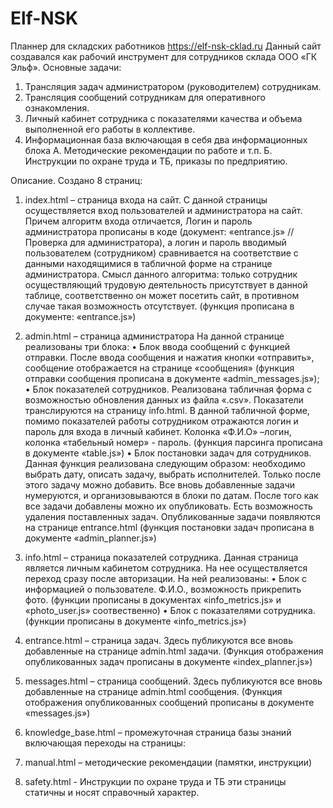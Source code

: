 # Elf-NSK


Планнер для складских работников 
https://elf-nsk-cklad.ru 
 Данный сайт создавался как рабочий инструмент для сотрудников склада ООО «ГК Эльф». 
Основные задачи:
1.	Трансляция задач администратором (руководителем) сотрудникам.
2.	Трансляция сообщений сотрудникам для оперативного ознакомления.
3.	Личный кабинет сотрудника с показателями качества и объема выполненной его работы в коллективе.
4.	Информационная база включающая в себя два информационных блока 
А.	Методические рекомендации по работе и т.п.
Б.	Инструкции по охране труда и ТБ, приказы по предприятию.

Описание.
Создано 8 страниц:
1)	index.html – страница входа на сайт. 
С данной страницы осуществляется вход пользователей и администратора на сайт. Причем алгоритм входа отличается, Логин и пароль администратора прописаны в коде (документ: «entrance.js» // Проверка для администратора), а логин и пароль вводимый пользователем (сотрудником) сравнивается на соответствие  с данными находящимися в табличной форме на странице администратора. Смысл данного алгоритма: только сотрудник осуществляющий трудовую деятельность присутствует в данной таблице, соответственно он может посетить сайт, в противном случае такая возможность отсутствует. (функция прописана в документе: «entrance.js»)
2)	admin.html – страница администратора
На данной странице реализованы три блока:
•	Блок ввода сообщений с функцией отправки. После ввода сообщения и нажатия кнопки «отправить», сообщение отображается на странице «сообщения» (функция отправки сообщения прописана в документе «admin_messages.js»);
•	Блок показателей сотрудников. Реализована табличная форма с возможностью обновления данных из файла «.csv». Показатели транслируются на страницу info.html. В данной табличной форме, помимо показателей работы сотрудником отражаются логин и пароль для входа в личный кабинет. Колонка «Ф.И.О» –логин, колонка «табельный номер» - пароль. (функция парсинга прописана в документе «table.js»)
•	Блок постановки задач для сотрудников. Данная функция реализована следующим образом: необходимо выбрать дату, описать задачу, выбрать исполнителей. Только после этого задачу можно добавить. Все вновь добавленные задачи нумеруются, и организовываются в блоки по датам. После того как все задачи добавлены можно их опубликовать. Есть возможность удаления поставленных задач. Опубликованные задачи появляются на странице entrance.html (функция постановки задач прописана в документе «admin_planner.js»)

3)	info.html – страница показателей сотрудника. Данная страница является личным кабинетом сотрудника. На нее осуществляется переход сразу после авторизации. На ней реализованы:
•	Блок с информацией о пользователе. Ф.И.О., возможность прикрепить фото. (функции прописаны в документах «info_metrics.js» и «photo_user.js» соотвественно)
•	Блок с показателями сотрудника. (функции прописаны в документе «info_metrics.js»)

4)	entrance.html – страница задач. Здесь публикуются все вновь добавленные на странице admin.html задачи. (Функция отображения опубликованных задач прописаны в документе «index_planner.js»)


5)	messages.html – страница сообщений. Здесь публикуются все вновь добавленные на странице admin.html сообщения. (Функция отображения опубликованных сообщений прописаны в документе «messages.js»)

6)	knowledge_base.html – промежуточная страница базы знаний включающая переходы на страницы:
7)	manual.html – методические рекомендации (памятки,  инструкции) 
8)	safety.html - Инструкции по охране труда и ТБ
эти страницы статичны и носят справочный характер.


